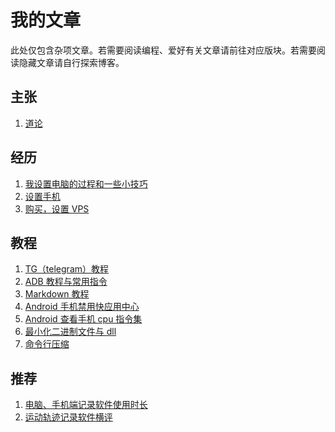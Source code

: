 # 我的文章
此处仅包含杂项文章。若需要阅读编程、爱好有关文章请前往对应版块。若需要阅读隐藏文章请自行探索博客。
## 主张
1. [道论](./worldview.md)
## 经历
1. [我设置电脑的过程和一些小技巧](./computer_setting.md)
2. [设置手机](./mobile_setting.md)
3. [购买，设置 VPS](./vps.md)
## 教程
1. [TG（telegram）教程](./telegram.md)
2. [ADB 教程与常用指令](./adb.md)
3. [Markdown 教程](./markdown.md)
4. [Android 手机禁用快应用中心](./fuck_quickapp.md)
5. [Android 查看手机 cpu 指令集](./Android_ISA.md)
6. [最小化二进制文件与 dll](./minimize_exe.md)
7. [命令行压缩](./cli_compress.md)
## 推荐
1. [电脑、手机端记录软件使用时长](./time_record.md)
2. [运动轨迹记录软件横评](./track_record.md)

<!-- 7. [Potplayer 设置](./potplayer_setting.md) -->